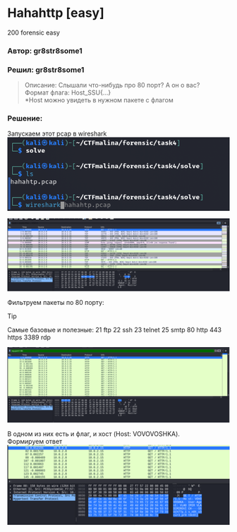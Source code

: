 # Hahahttp [easy]
200
forensic easy

### Автор: gr8str8some1
### Решил: gr8str8some1

> Описание: Слышали что-нибудь про 80 порт? А он о вас?<br>
Формат флага: Host_SSU{...}<br>
*Host можно увидеть в нужном пакете с флагом<br>

### Решение:
Запускаем этот pcap в wireshark<br>
![img.png](images/img.png)

![img_1.png](images/img_1.png)

Фильтруем пакеты по 80 порту:<br>
> [!TIP] 
> Самые базовые и полезные:
> 21 ftp
> 22 ssh
> 23 telnet
> 25 smtp
> 80 http
> 443 https
> 3389 rdp

![img_2.png](images/img_2.png)

В одном из них есть и флаг, и хост (Host: VOVOVOSHKA).<br>
Формируем ответ<br>
![img_3.png](images/img_3.png)